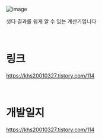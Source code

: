 
![image](https://user-images.githubusercontent.com/101636590/214233168-87d4503b-1c97-47d4-b3c3-24765c97e8ef.png)

섯다 결과를 쉽게 알 수 있는 계산기입니다

<br>

# 링크

https://khs20010327.tistory.com/114

<br>

# 개발일지

https://khs20010327.tistory.com/114
